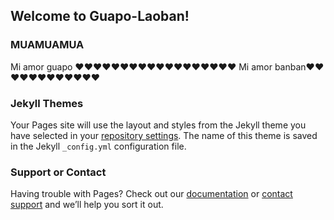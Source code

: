 ## Welcome to Guapo-Laoban!

### MUAMUAMUA

Mi amor guapo :heart::heart::heart::heart::heart::heart::heart::heart::heart::heart::heart::heart::heart::heart::heart::heart::heart::heart:
Mi amor banban❤️❤️❤️❤️❤️❤️❤️❤️❤️❤️❤️❤️


### Jekyll Themes

Your Pages site will use the layout and styles from the Jekyll theme you have selected in your [repository settings](https://github.com/liangyu20/guapo-laoban.github.io/settings/pages). The name of this theme is saved in the Jekyll `_config.yml` configuration file.

### Support or Contact

Having trouble with Pages? Check out our [documentation](https://docs.github.com/categories/github-pages-basics/) or [contact support](https://support.github.com/contact) and we’ll help you sort it out.
